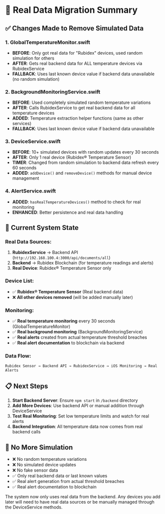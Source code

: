 # 🔄 Real Data Migration Summary

## ✅ Changes Made to Remove Simulated Data

### 1. **GlobalTemperatureMonitor.swift**
- **BEFORE**: Only got real data for "Rubidex" devices, used random simulation for others
- **AFTER**: Gets real backend data for ALL temperature devices via RubidexService
- **FALLBACK**: Uses last known device value if backend data unavailable (no random simulation)

### 2. **BackgroundMonitoringService.swift**
- **BEFORE**: Used completely simulated random temperature variations
- **AFTER**: Calls RubidexService to get real backend data for all temperature devices
- **ADDED**: Temperature extraction helper functions (same as other services)
- **FALLBACK**: Uses last known device value if backend data unavailable

### 3. **DeviceService.swift**
- **BEFORE**: 10+ simulated devices with random updates every 30 seconds
- **AFTER**: Only 1 real device (Rubidex® Temperature Sensor)
- **TIMER**: Changed from random simulation to backend data refresh every 60 seconds
- **ADDED**: `addDevice()` and `removeDevice()` methods for manual device management

### 4. **AlertService.swift**
- **ADDED**: `hasRealTemperatureDevices()` method to check for real monitoring
- **ENHANCED**: Better persistence and real data handling

## 🎯 Current System State

### **Real Data Sources:**
1. **RubidexService** → Backend API (`http://192.168.100.4:3000/api/documents/all`)
2. **Backend** → Rubidex Blockchain (for temperature readings and alerts)
3. **Real Device**: Rubidex® Temperature Sensor only

### **Device List:**
- ✅ **Rubidex® Temperature Sensor** (Real backend data)
- ❌ **All other devices removed** (will be added manually later)

### **Monitoring:**
- ✅ **Real temperature monitoring** every 30 seconds (GlobalTemperatureMonitor)
- ✅ **Real background monitoring** (BackgroundMonitoringService)
- ✅ **Real alerts** created from actual temperature threshold breaches
- ✅ **Real alert documentation** to blockchain via backend

### **Data Flow:**
```
Rubidex Sensor → Backend API → RubidexService → iOS Monitoring → Real Alerts
```

## 📋 Next Steps

1. **Start Backend Server**: Ensure `npm start` in `/backend` directory
2. **Add More Devices**: Use backend API or manual addition through DeviceService
3. **Test Real Monitoring**: Set low temperature limits and watch for real alerts
4. **Backend Integration**: All temperature data now comes from real backend calls

## 🔧 No More Simulation

- ❌ No random temperature variations
- ❌ No simulated device updates  
- ❌ No fake sensor data
- ✅ Only real backend data or last known values
- ✅ Real alert generation from actual threshold breaches
- ✅ Real alert documentation to blockchain

The system now only uses real data from the backend. Any devices you add later will need to have real data sources or be manually managed through the DeviceService methods.